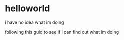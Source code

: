 # helloworld
i have no idea what im doing

following this guid to see if i can find out what im doing
